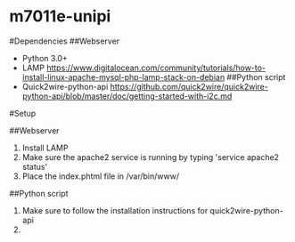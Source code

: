 # m7011e-unipi

#Dependencies
##Webserver
* Python 3.0+ 
* LAMP https://www.digitalocean.com/community/tutorials/how-to-install-linux-apache-mysql-php-lamp-stack-on-debian
##Python script
* Quick2wire-python-api https://github.com/quick2wire/quick2wire-python-api/blob/master/doc/getting-started-with-i2c.md

#Setup

##Webserver
1. Install LAMP
2. Make sure the apache2 service is running by typing 'service apache2 status'
3. Place the index.phtml file in /var/bin/www/

##Python script
1. Make sure to follow the installation instructions for quick2wire-python-api
2. 
